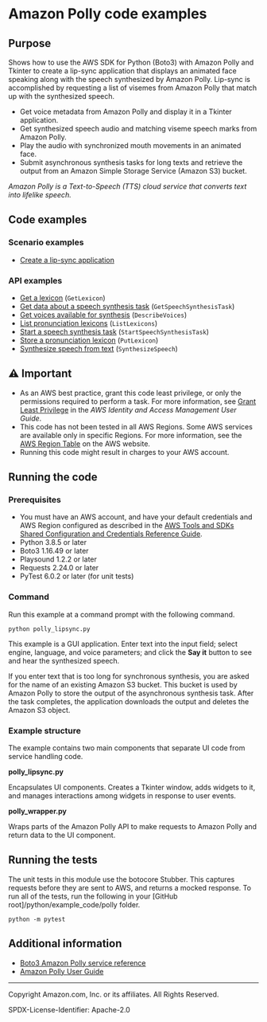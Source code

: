 # Amazon Polly code examples

## Purpose

Shows how to use the AWS SDK for Python (Boto3) with Amazon Polly and Tkinter to
create a lip-sync application that displays an animated face speaking along with the
speech synthesized by Amazon Polly. Lip-sync is accomplished by requesting a list
of visemes from Amazon Polly that match up with the synthesized speech.

* Get voice metadata from Amazon Polly and display it in a Tkinter application.
* Get synthesized speech audio and matching viseme speech marks from Amazon Polly.
* Play the audio with synchronized mouth movements in an animated face.
* Submit asynchronous synthesis tasks for long texts and retrieve the output from
an Amazon Simple Storage Service (Amazon S3) bucket.

*Amazon Polly is a Text-to-Speech (TTS) cloud service that converts text into lifelike 
speech.*

## Code examples

### Scenario examples

* [Create a lip-sync application](polly_wrapper.py)

### API examples

* [Get a lexicon](polly_wrapper.py)
(`GetLexicon`)
* [Get data about a speech synthesis task](polly_wrapper.py)
(`GetSpeechSynthesisTask`)
* [Get voices available for synthesis](polly_wrapper.py)
(`DescribeVoices`)
* [List pronunciation lexicons](polly_wrapper.py)
(`ListLexicons`)
* [Start a speech synthesis task](polly_wrapper.py)
(`StartSpeechSynthesisTask`)
* [Store a pronunciation lexicon](polly_wrapper.py)
(`PutLexicon`)
* [Synthesize speech from text](polly_wrapper.py)
(`SynthesizeSpeech`)

## ⚠ Important

- As an AWS best practice, grant this code least privilege, or only the 
  permissions required to perform a task. For more information, see 
  [Grant Least Privilege](https://docs.aws.amazon.com/IAM/latest/UserGuide/best-practices.html#grant-least-privilege) 
  in the *AWS Identity and Access Management 
  User Guide*.
- This code has not been tested in all AWS Regions. Some AWS services are 
  available only in specific Regions. For more information, see the 
  [AWS Region Table](https://aws.amazon.com/about-aws/global-infrastructure/regional-product-services/)
  on the AWS website.
- Running this code might result in charges to your AWS account.

## Running the code

### Prerequisites

- You must have an AWS account, and have your default credentials and AWS Region
  configured as described in the [AWS Tools and SDKs Shared Configuration and
  Credentials Reference Guide](https://docs.aws.amazon.com/credref/latest/refdocs/creds-config-files.html).
- Python 3.8.5 or later
- Boto3 1.16.49 or later
- Playsound 1.2.2 or later
- Requests 2.24.0 or later
- PyTest 6.0.2 or later (for unit tests)

### Command

Run this example at a command prompt with the following command.

```
python polly_lipsync.py
```

This example is a GUI application. Enter text into the input field; select engine,
language, and voice parameters; and click the **Say it** button to see and hear the
synthesized speech.

If you enter text that is too long for synchronous synthesis, you are asked for the
name of an existing Amazon S3 bucket. This bucket is used by Amazon Polly to store
the output of the asynchronous synthesis task. After the task completes, the 
application downloads the output and deletes the Amazon S3 object. 

### Example structure

The example contains two main components that separate UI code from service handling 
code. 

**polly_lipsync.py**

Encapsulates UI components. Creates a Tkinter window, adds widgets to it,
and manages interactions among widgets in response to user events.

**polly_wrapper.py**

Wraps parts of the Amazon Polly API to make requests to Amazon Polly and return data
to the UI component.  

## Running the tests

The unit tests in this module use the botocore Stubber. This captures requests before 
they are sent to AWS, and returns a mocked response. To run all of the tests, 
run the following in your 
[GitHub root]/python/example_code/polly folder.

```    
python -m pytest
```

## Additional information

- [Boto3 Amazon Polly service reference](https://boto3.amazonaws.com/v1/documentation/api/latest/reference/services/polly.html)
- [Amazon Polly User Guide](https://docs.aws.amazon.com/polly/)

---
Copyright Amazon.com, Inc. or its affiliates. All Rights Reserved.

SPDX-License-Identifier: Apache-2.0
